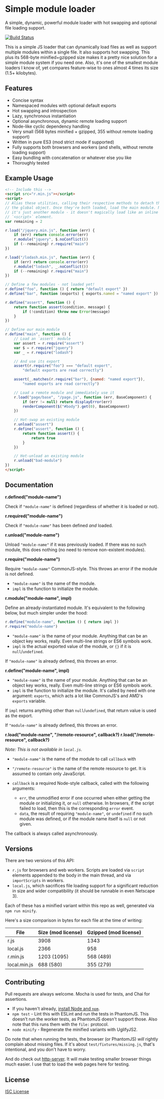 # Simple module loader

A simple, dynamic, powerful module loader with hot swapping and optional file loading support.

[![Build Status](https://travis-ci.org/isiahmeadows/simple-require-loader.svg?branch=master)](https://travis-ci.org/isiahmeadows/simple-require-loader)

This is a simple JS loader that can dynamically load files as well as support multiple modules within a single file. It also supports hot swapping. This plus its 568-byte minified+gzipped size makes it a pretty nice solution for a simple module system if you need one. Also, it's one of the smallest module loaders I know of, yet compares feature-wise to ones almost 4 times its size (1.5+ kilobytes).

## Features

- Concise syntax
- Namespaced modules with optional default exports
- Hot swapping and introspection
- Lazy, synchronous instantiation
- Optional asynchronous, dynamic remote loading support
- Node-like cyclic dependency handling
- Very small (568 bytes minified + gzipped, 355 without remote loading support)
- Written in pure ES3 (mod strict mode if supported)
- Fully supports both browsers and workers (and shells, without remote loading support)
- Easy bundling with concatenation or whatever else you like
- Thoroughly tested

## Example Usage

```html
<!-- Include this -->
<script src="r.min.js"></script>
<script>
// Alias these utilities, calling their respective methods to detach them from
// the global object. Once they're both loaded, load the main module. Note that
// it's just another module - it doesn't magically load like an inline
// `<script>` element.
var remaining = 2

r.load("/jquery.min.js", function (err) {
    if (err) return console.error(err)
    r.module("jquery", $.noConflict())
    if (--remaining) r.require("main")
})

r.load("/lodash.min.js", function (err) {
    if (err) return console.error(err)
    r.module("lodash", _.noConflict())
    if (--remaining) r.require("main")
})

// Define a few modules - not loaded yet!
r.define("foo", function () { return "default export" })
r.define("bar", function (exports) { exports.named = "named export" })

r.define("assert", function () {
    return function assert(condition, message) {
        if (!condition) throw new Error(message)
    }
})

// Define our main module
r.define("main", function () {
    // Load an `assert` module
    var assert = r.require("assert")
    var $ = r.require("jquery")
    var _ = r.require("lodash")

    // And use its export
	assert(r.require("foo") === "default export",
        "default exports are read correctly")

    assert(_.matches(r.require("bar"), {named: "named export"}),
        "named exports are read correctly")

    // Load a remote module and immediately use it
    r.load("page/base", "/page.js", function (err, BaseComponent) {
        if (err != null) return displayError(err)
        renderComponent($("#body").get(0), BaseComponent)
    })

    // Hot-swap an existing module
    r.unload("assert")
	r.define("assert", function () {
        return function assert() {
            return true
        }
    })

    // Hot-unload an existing module
    r.unload("bad-module")
})
</script>
```

## Documentation

**r.defined("module-name")**

Check if `"module-name"` is defined (regardless of whether it is loaded or not).

**r.required("module-name")**

Check if `"module-name"` has been defined *and* loaded.

**r.unload("module-name")**

Unload `"module-name"` if it was previously loaded. If there was no such module, this does nothing (no need to remove non-existent modules).

**r.require("module-name")**

Require `"module-name"` CommonJS-style. This throws an error if the module is not defined.

- `"module-name"` is the name of the module.
- `impl` is the function to initialize the module.

**r.module("module-name", impl)**

Define an already-instantiated module. It's equivalent to the following below, but much simpler under the hood:

```js
r.define("module-name", function () { return impl })
r.require("module-name")
```

- `"module-name"` is the name of your module. Anything that can be an object key works, really. Even multi-line strings or ES6 symbols work.
- `impl` is the actual exported value of the module, or `{}` if it is `null`/`undefined`.

If `"module-name"` is already defined, this throws an error.

**r.define("module-name", impl)**

- `"module-name"` is the name of your module. Anything that can be an object key works, really. Even multi-line strings or ES6 symbols work.
- `impl` is the function to initialize the module. It's called by need with one argument: `exports`, which acts a lot like CommonJS's and AMD's `exports` variable.

If `impl` returns anything other than `null`/`undefined`, that return value is used as the export.

If `"module-name"` is already defined, this throws an error.

**r.load("module-name", "/remote-resource", callback?)**
**r.load("/remote-resource", callback?)**

*Note: This is not available in `local.js`.*

- `"module-name"` is the name of the module to call `callback` with
- `"/remote-resource"` is the name of the remote resource to get. It is assumed to contain only JavaScript.
- `callback` is a required Node-style callback, called with the following arguments:

    - `err`, the unmodified error if one occurred when either getting the module or initializing it, or `null` otherwise. In browsers, if the script failed to load, then this is the corresponding `error` event.
    - `data`, the result of requiring `"module-name"`, or `undefined` if no such module was defined, or if the module name itself is `null` or not given.

The callback is always called asynchronously.

## Versions

There are two versions of this API:

- `r.js` for browsers and web workers. Scripts are loaded via `script` elements appended to the body in the main thread, and via `importScripts` in workers.
- `local.js`, which sacrifices file loading support for a significant reduction in size and wider compatibility (it should be runnable in even Netscape 3).

Each of these has a minified variant within this repo as well, generated via `npm run minify`.

Here's a size comparison in bytes for each file at the time of writing:

File         | Size (mod license) | Gzipped (mod license)
-------------|--------------------|------------------------
r.js         | 3908               | 1343
local.js     | 2366               | 958
r.min.js     | 1203 (1095)        | 568 (489)
local.min.js | 688 (580)          | 355 (279)

## Contributing

Pull requests are always welcome. Mocha is used for tests, and Chai for assertions.

- If you haven't already, [install Node and `npm`](https://nodejs.org).
- `npm test` - Lint this with ESLint and run the tests in PhantomJS. This doesn't run the worker tests, as PhantomJS doesn't support those. Also note that this runs them with the `file:` protocol.
- `node minify` - Regenerate the minified variants with UglifyJS2.

Do note that when running the tests, the browser (or PhantomJS) *will* rightly complain about missing files. If it's about `test/fixtures/missing.js`, that's intentional, and you don't have to worry.

And do check out [http-server](https://www.npmjs.com/package/http-server). It will make testing smaller browser things much easier. I use that to load the web pages here for testing.

## License

[ISC License](https://github.com/isiahmeadows/simple-require-loader/blob/master/LICENSE.md)
